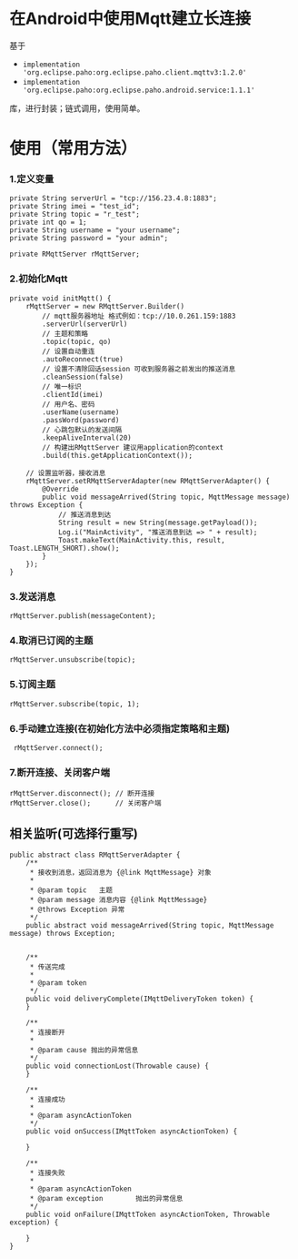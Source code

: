 # 在Android中使用Mqtt建立长连接
基于   
* `implementation 'org.eclipse.paho:org.eclipse.paho.client.mqttv3:1.2.0'`   
* `implementation 'org.eclipse.paho:org.eclipse.paho.android.service:1.1.1'`  

库，进行封装；链式调用，使用简单。

# 使用（常用方法）

### 1.定义变量
    private String serverUrl = "tcp://156.23.4.8:1883";
    private String imei = "test_id";
    private String topic = "r_test";
    private int qo = 1;
    private String username = "your username";
    private String password = "your admin";  
    
    private RMqttServer rMqttServer;  

### 2.初始化Mqtt
    private void initMqtt() {
        rMqttServer = new RMqttServer.Builder()
            // mqtt服务器地址 格式例如：tcp://10.0.261.159:1883
            .serverUrl(serverUrl)
            // 主题和策略
            .topic(topic, qo)
            // 设置自动重连
            .autoReconnect(true)
            // 设置不清除回话session 可收到服务器之前发出的推送消息
            .cleanSession(false)
            // 唯一标识
            .clientId(imei)
            // 用户名、密码
            .userName(username)
            .passWord(password)
            // 心跳包默认的发送间隔
            .keepAliveInterval(20)
            // 构建出RMqttServer 建议用application的context
            .build(this.getApplicationContext());

        // 设置监听器，接收消息
        rMqttServer.setRMqttServerAdapter(new RMqttServerAdapter() {
            @Override
            public void messageArrived(String topic, MqttMessage message) throws Exception {
                // 推送消息到达
                String result = new String(message.getPayload());
                Log.i("MainActivity", "推送消息到达 => " + result);
                Toast.makeText(MainActivity.this, result, Toast.LENGTH_SHORT).show();
            }
        });
    }
 
 ### 3.发送消息
    rMqttServer.publish(messageContent);
    
  ### 4.取消已订阅的主题
    rMqttServer.unsubscribe(topic);
     
  ### 5.订阅主题
    rMqttServer.subscribe(topic, 1);
    
   ### 6.手动建立连接(在初始化方法中必须指定策略和主题)
     rMqttServer.connect();
     
  ### 7.断开连接、关闭客户端
    rMqttServer.disconnect(); // 断开连接
    rMqttServer.close();      // 关闭客户端
    
## 相关监听(可选择行重写)
    public abstract class RMqttServerAdapter {
        /**
         * 接收到消息，返回消息为 {@link MqttMessage} 对象
         *
         * @param topic   主题
         * @param message 消息内容 {@link MqttMessage}
         * @throws Exception 异常
         */
        public abstract void messageArrived(String topic, MqttMessage message) throws Exception;
    
    
        /**
         * 传送完成
         *
         * @param token
         */
        public void deliveryComplete(IMqttDeliveryToken token) {
        }
    
        /**
         * 连接断开
         *
         * @param cause 抛出的异常信息
         */
        public void connectionLost(Throwable cause) {
        }
    
        /**
         * 连接成功
         *
         * @param asyncActionToken
         */
        public void onSuccess(IMqttToken asyncActionToken) {
    
        }
    
        /**
         * 连接失败
         *
         * @param asyncActionToken
         * @param exception        抛出的异常信息
         */
        public void onFailure(IMqttToken asyncActionToken, Throwable exception) {
    
        }
    }
    
   
